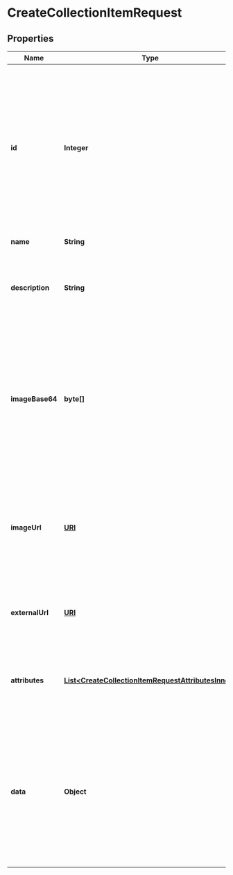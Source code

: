 

# CreateCollectionItemRequest

## Properties

Name | Type | Description | Notes
------------ | ------------- | ------------- | -------------
**id** | **Integer** | A unique itemId to use for this item within the collection. If an existing itemId is used, the current metadata will be overriden. Any number may be used.  The terms &#x60;itemId&#x60; and &#x60;collectionItemId&#x60; are used interchangeably and equivalent to one another throughout MetaFab documentation. | 
**name** | **String** | The name of this item. | 
**description** | **String** | A text description of this item. This is a great spot to include lore, game mechanics and more related to this item. | 
**imageBase64** | **byte[]** | A base64 string of the image for this item. Either &#x60;imageBase64&#x60; or &#x60;imageUrl&#x60; must be provided. Supported image formats are &#x60;jpg&#x60;, &#x60;jpeg&#x60;, &#x60;png&#x60;, &#x60;gif&#x60;. Recommended size of 1:1 aspect ratio and no more than 1500x1500 pixels. |  [optional]
**imageUrl** | [**URI**](URI.md) | An external url that resolves to an image to use for this item. This can also be set to an ipfs:// uri. Recommended size of 1:1 aspect ratio and no more than 1500x1500 pixels. |  [optional]
**externalUrl** | [**URI**](URI.md) | An optional URL where players can go to learn more about this item specifically, or your game, or any other link. |  [optional]
**attributes** | [**List&lt;CreateCollectionItemRequestAttributesInner&gt;**](CreateCollectionItemRequestAttributesInner.md) | An array of objects that conform with the [metadata attributes standard that can be found here](https://docs.opensea.io/docs/metadata-standards#attributes) |  [optional]
**data** | **Object** | An arbitrary object of data attached to the top level metadata object. This is useful for including data or resource URLs specific to your game. Such as URLs that point to 3D models, music files, bitmaps, or anything else you need to reference. |  [optional]




